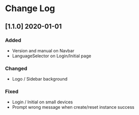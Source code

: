 # Change Log

## [1.1.0] 2020-01-01

### Added

- Version and manual on Navbar
- LanguageSelector on Login/Initial page

### Changed

- Logo / Sidebar background

### Fixed

- Login / Initial on small devices
- Prompt wrong message when create/reset instance success
